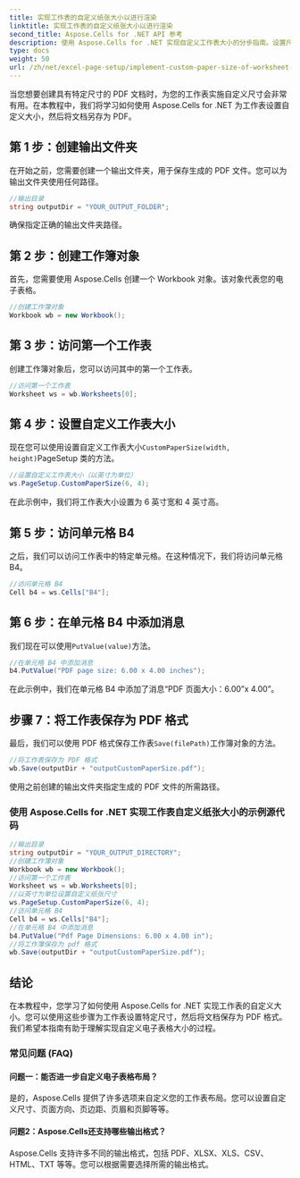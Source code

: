 ```yaml
---
title: 实现工作表的自定义纸张大小以进行渲染
linktitle: 实现工作表的自定义纸张大小以进行渲染
second_title: Aspose.Cells for .NET API 参考
description: 使用 Aspose.Cells for .NET 实现自定义工作表大小的分步指南。设置尺寸、添加消息并另存为 PDF。
type: docs
weight: 50
url: /zh/net/excel-page-setup/implement-custom-paper-size-of-worksheet-for-rendering/
---
```

当您想要创建具有特定尺寸的 PDF 文档时，为您的工作表实施自定义尺寸会非常有用。在本教程中，我们将学习如何使用 Aspose.Cells for .NET 为工作表设置自定义大小，然后将文档另存为 PDF。

## 第 1 步：创建输出文件夹

在开始之前，您需要创建一个输出文件夹，用于保存生成的 PDF 文件。您可以为输出文件夹使用任何路径。

```csharp
//输出目录
string outputDir = "YOUR_OUTPUT_FOLDER";
```

确保指定正确的输出文件夹路径。

## 第 2 步：创建工作簿对象

首先，您需要使用 Aspose.Cells 创建一个 Workbook 对象。该对象代表您的电子表格。

```csharp
//创建工作簿对象
Workbook wb = new Workbook();
```

## 第 3 步：访问第一个工作表

创建工作簿对象后，您可以访问其中的第一个工作表。

```csharp
//访问第一个工作表
Worksheet ws = wb.Worksheets[0];
```

## 第 4 步：设置自定义工作表大小

现在您可以使用设置自定义工作表大小`CustomPaperSize(width, height)`PageSetup 类的方法。

```csharp
//设置自定义工作表大小（以英寸为单位）
ws.PageSetup.CustomPaperSize(6, 4);
```

在此示例中，我们将工作表大小设置为 6 英寸宽和 4 英寸高。

## 第 5 步：访问单元格 B4

之后，我们可以访问工作表中的特定单元格。在这种情况下，我们将访问单元格 B4。

```csharp
//访问单元格 B4
Cell b4 = ws.Cells["B4"];
```

## 第 6 步：在单元格 B4 中添加消息

我们现在可以使用`PutValue(value)`方法。

```csharp
//在单元格 B4 中添加消息
b4.PutValue("PDF page size: 6.00 x 4.00 inches");
```

在此示例中，我们在单元格 B4 中添加了消息“PDF 页面大小：6.00”x 4.00”。

## 步骤 7：将工作表保存为 PDF 格式

最后，我们可以使用 PDF 格式保存工作表`Save(filePath)`工作簿对象的方法。

```csharp
//将工作表保存为 PDF 格式
wb.Save(outputDir + "outputCustomPaperSize.pdf");
```

使用之前创建的输出文件夹指定生成的 PDF 文件的所需路径。

### 使用 Aspose.Cells for .NET 实现工作表自定义纸张大小的示例源代码 
```csharp
//输出目录
string outputDir = "YOUR_OUTPUT_DIRECTORY";
//创建工作簿对象
Workbook wb = new Workbook();
//访问第一个工作表
Worksheet ws = wb.Worksheets[0];
//以英寸为单位设置自定义纸张尺寸
ws.PageSetup.CustomPaperSize(6, 4);
//访问单元格 B4
Cell b4 = ws.Cells["B4"];
//在单元格 B4 中添加消息
b4.PutValue("Pdf Page Dimensions: 6.00 x 4.00 in");
//将工作簿保存为 pdf 格式
wb.Save(outputDir + "outputCustomPaperSize.pdf");
```

## 结论

在本教程中，您学习了如何使用 Aspose.Cells for .NET 实现工作表的自定义大小。您可以使用这些步骤为工作表设置特定尺寸，然后将文档保存为 PDF 格式。我们希望本指南有助于理解实现自定义电子表格大小的过程。

### 常见问题 (FAQ)

#### 问题一：能否进一步自定义电子表格布局？

是的，Aspose.Cells 提供了许多选项来自定义您的工作表布局。您可以设置自定义尺寸、页面方向、页边距、页眉和页脚等等。

#### 问题2：Aspose.Cells还支持哪些输出格式？

Aspose.Cells 支持许多不同的输出格式，包括 PDF、XLSX、XLS、CSV、HTML、TXT 等等。您可以根据需要选择所需的输出格式。